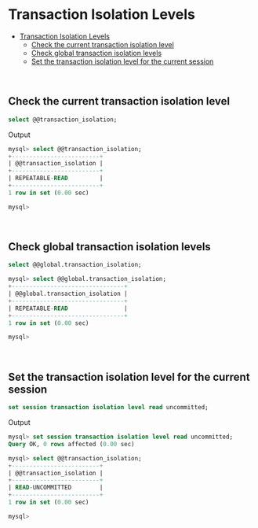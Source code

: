 # Transaction Isolation Levels

- [Transaction Isolation Levels](#transaction-isolation-levels)
  - [Check the current transaction isolation level](#check-the-current-transaction-isolation-level)
  - [Check global transaction isolation levels](#check-global-transaction-isolation-levels)
  - [Set the transaction isolation level for the current session](#set-the-transaction-isolation-level-for-the-current-session)

<br>

## Check the current transaction isolation level

```sql
select @@transaction_isolation;
```

Output

```sql
mysql> select @@transaction_isolation;
+-------------------------+
| @@transaction_isolation |
+-------------------------+
| REPEATABLE-READ         |
+-------------------------+
1 row in set (0.00 sec)

mysql> 
```

<br>

## Check global transaction isolation levels

```sql
select @@global.transaction_isolation;
```

```sql
mysql> select @@global.transaction_isolation;
+--------------------------------+
| @@global.transaction_isolation |
+--------------------------------+
| REPEATABLE-READ                |
+--------------------------------+
1 row in set (0.00 sec)

mysql>
```

<br>

## Set the transaction isolation level for the current session

```sql
set session transaction isolation level read uncommitted;
```

Output

```sql
mysql> set session transaction isolation level read uncommitted;
Query OK, 0 rows affected (0.00 sec)

mysql> select @@transaction_isolation;
+-------------------------+
| @@transaction_isolation |
+-------------------------+
| READ-UNCOMMITTED        |
+-------------------------+
1 row in set (0.00 sec)

mysql> 
```
